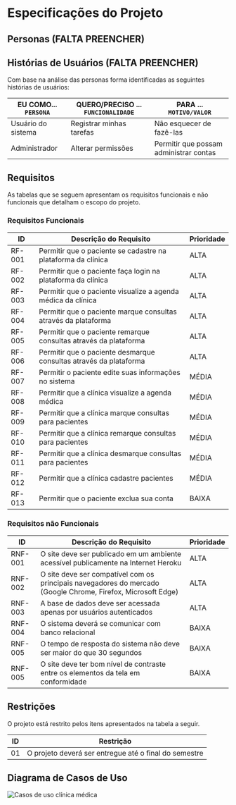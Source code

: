 # Especificações do Projeto

## Personas (FALTA PREENCHER)

## Histórias de Usuários (FALTA PREENCHER)

Com base na análise das personas forma identificadas as seguintes histórias de usuários:

| EU COMO... `PERSONA` | QUERO/PRECISO ... `FUNCIONALIDADE` | PARA ... `MOTIVO/VALOR`                |
| -------------------- | ---------------------------------- | -------------------------------------- |
| Usuário do sistema   | Registrar minhas tarefas           | Não esquecer de fazê-las               |
| Administrador        | Alterar permissões                 | Permitir que possam administrar contas |

## Requisitos

As tabelas que se seguem apresentam os requisitos funcionais e não funcionais que detalham o escopo do projeto.

### Requisitos Funcionais

| ID     | Descrição do Requisito                                            | Prioridade |
| ------ | ----------------------------------------------------------------- | ---------- |
| RF-001 | Permitir que o paciente se cadastre na plataforma da clínica      | ALTA       |
| RF-002 | Permitir que o paciente faça login na plataforma da clínica       | ALTA       |
| RF-003 | Permitir que o paciente visualize a agenda médica da clínica      | ALTA       |
| RF-004 | Permitir que o paciente marque consultas através da plataforma    | ALTA       |
| RF-005 | Permitir que o paciente remarque consultas através da plataforma  | ALTA       |
| RF-006 | Permitir que o paciente desmarque consultas através da plataforma | ALTA       |
| RF-007 | Permitir o paciente edite suas informações no sistema             | MÉDIA      |
| RF-008 | Permitir que a clínica visualize a agenda médica                  | MÉDIA      |
| RF-009 | Permitir que a clínica marque consultas para pacientes            | MÉDIA      |
| RF-010 | Permitir que a clínica remarque consultas para pacientes          | MÉDIA      |
| RF-011 | Permitir que a clínica desmarque consultas para pacientes         | MÉDIA      |
| RF-012 | Permitir que a clínica cadastre pacientes                         | MÉDIA      |
| RF-013 | Permitir que o paciente exclua sua conta                          | BAIXA      |

### Requisitos não Funcionais

| ID      | Descrição do Requisito                                                                                       | Prioridade |
| ------- | ------------------------------------------------------------------------------------------------------------ | ---------- |
| RNF-001 | O site deve ser publicado em um ambiente acessível publicamente na Internet Heroku                           | ALTA       |
| RNF-002 | O site deve ser compatível com os principais navegadores do mercado (Google Chrome, Firefox, Microsoft Edge) | ALTA       |
| RNF-003 | A base de dados deve ser acessada apenas por usuários autenticados                                           | ALTA       |
| RNF-004 | O sistema deverá se comunicar com banco relacional                                                           | BAIXA      |
| RNF-005 | O tempo de resposta do sistema não deve ser maior do que 30 segundos                                         | BAIXA      |
| RNF-005 | O site deve ter bom nível de contraste entre os elementos da tela em conformidade                            | BAIXA      |

## Restrições

O projeto está restrito pelos itens apresentados na tabela a seguir.

| ID  | Restrição                                             |
| --- | ----------------------------------------------------- |
| 01  | O projeto deverá ser entregue até o final do semestre |

## Diagrama de Casos de Uso

![Casos de uso clínica médica](https://user-images.githubusercontent.com/71783235/188753824-1e43696c-747f-406a-8a17-a9bdd6f475b8.jpg)


